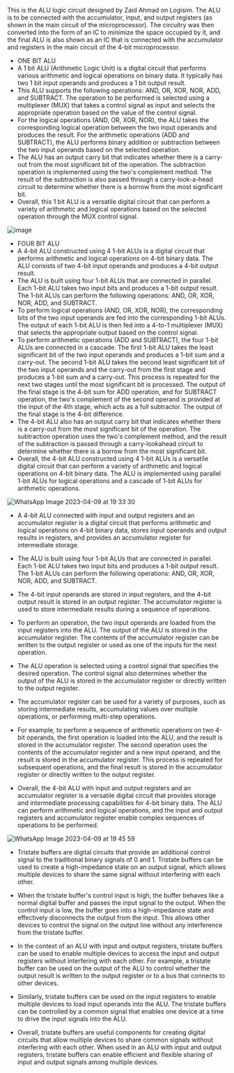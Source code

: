 This is the ALU logic circuit designed by Zaid Ahmad on Logisim. The ALU is to be connected with the accumulator, input, and output registers (as shown in the main circuit of the microprocessor). The circuitry was then converted into the form of an IC to minimize the space occupied by it, and the final ALU is also shown as an IC that is connected with the accumulator and registers in the main circuit of the 4-bit microprocessor.
 - ONE BIT ALU
 - A 1 bit ALU (Arithmetic Logic Unit) is a digital circuit that performs various arithmetic and logical operations on binary data. It typically has two 1 bit input operands and produces a 1 bit output result.
 - This ALU supports the following operations: AND, OR, XOR, NOR, ADD, and SUBTRACT. The operation to be performed is selected using a multiplexer (MUX) that takes a control signal as input and selects the appropriate operation based on the value of the control signal.
 - For the logical operations (AND, OR, XOR, NOR), the ALU takes the corresponding logical operation between the two input operands and produces the result. For the arithmetic operations (ADD and SUBTRACT), the ALU performs binary addition or subtraction between the two input operands based on the selected operation.
 - The ALU has an output carry bit that indicates whether there is a carry-out from the most significant bit of the operation. The subtraction operation is implemented using the two's complement method. The result of the subtraction is also passed through a carry-look-a-head circuit to determine whether there is a borrow from the most significant bit.
 - Overall, this 1 bit ALU is a versatile digital circuit that can perform a variety of arithmetic and logical operations based on the selected operation through the MUX control signal.

![image](https://user-images.githubusercontent.com/130267298/230788229-0b6d599f-4375-4f7b-b363-c960c02e948b.png)

 - FOUR BIT ALU
 - A 4-bit ALU constructed using 4 1-bit ALUs is a digital circuit that performs arithmetic and logical operations on 4-bit binary data. The ALU consists of two 4-bit input operands and produces a 4-bit output result.
 - The ALU is built using four 1-bit ALUs that are connected in parallel. Each 1-bit ALU takes two input bits and produces a 1-bit output result. The 1-bit ALUs can perform the following operations: AND, OR, XOR, NOR, ADD, and SUBTRACT.
 - To perform logical operations (AND, OR, XOR, NOR), the corresponding bits of the two input operands are fed into the corresponding 1-bit ALUs. The output of each 1-bit ALU is then fed into a 4-to-1 multiplexer (MUX) that selects the appropriate output based on the control signal.
 - To perform arithmetic operations (ADD and SUBTRACT), the four 1-bit ALUs are connected in a cascade. The first 1-bit ALU takes the least significant bit of the two input operands and produces a 1-bit sum and a carry-out. The second 1-bit ALU takes the second least significant bit of the two input operands and the carry-out from the first stage and produces a 1-bit sum and a carry-out. This process is repeated for the next two stages until the most significant bit is processed. The output of the final stage is the 4-bit sum for ADD operation, and for SUBTRACT operation, the two's complement of the second operand is provided at the input of the 4th stage, which acts as a full subtractor. The output of the final stage is the 4-bit difference.
 - The 4-bit ALU also has an output carry bit that indicates whether there is a carry-out from the most significant bit of the operation. The subtraction operation uses the two's complement method, and the result of the subtraction is passed through a carry-lookahead circuit to determine whether there is a borrow from the most significant bit.
 - Overall, the 4-bit ALU constructed using 4 1-bit ALUs is a versatile digital circuit that can perform a variety of arithmetic and logical operations on 4-bit binary data. The ALU is implemented using parallel 1-bit ALUs for logical operations and a cascade of 1-bit ALUs for arithmetic operations.
 
![WhatsApp Image 2023-04-09 at 19 33 30](https://user-images.githubusercontent.com/130267298/230778967-afe89983-6ab7-49be-a588-2d058149389d.jpg)

 - A 4-bit ALU connected with input and output registers and an accumulator register is a digital circuit that performs arithmetic and logical operations on 4-bit binary data, stores input operands and output results in registers, and provides an accumulator register for intermediate storage.

 - The ALU is built using four 1-bit ALUs that are connected in parallel. Each 1-bit ALU takes two input bits and produces a 1-bit output result. The 1-bit ALUs can perform the following operations: AND, OR, XOR, NOR, ADD, and SUBTRACT.

 - The 4-bit input operands are stored in input registers, and the 4-bit output result is stored in an output register. The accumulator register is used to store intermediate results during a sequence of operations.

 - To perform an operation, the two input operands are loaded from the input registers into the ALU. The output of the ALU is stored in the accumulator register. The contents of the accumulator register can be written to the output register or used as one of the inputs for the next operation.

 - The ALU operation is selected using a control signal that specifies the desired operation. The control signal also determines whether the output of the ALU is stored in the accumulator register or directly written to the output register.

 - The accumulator register can be used for a variety of purposes, such as storing intermediate results, accumulating values over multiple operations, or performing multi-step operations.

 - For example, to perform a sequence of arithmetic operations on two 4-bit operands, the first operation is loaded into the ALU, and the result is stored in the accumulator register. The second operation uses the contents of the accumulator register and a new input operand, and the result is stored in the accumulator register. This process is repeated for subsequent operations, and the final result is stored in the accumulator register or directly written to the output register.

 - Overall, the 4-bit ALU with input and output registers and an accumulator register is a versatile digital circuit that provides storage and intermediate processing capabilities for 4-bit binary data. The ALU can perform arithmetic and logical operations, and the input and output registers and accumulator register enable complex sequences of operations to be performed.

![WhatsApp Image 2023-04-09 at 19 45 59](https://user-images.githubusercontent.com/130267298/230788761-601a28d4-76fb-4b2c-9896-d5af9f7486d1.jpg)

 - Tristate buffers are digital circuits that provide an additional control signal to the traditional binary signals of 0 and 1. Tristate buffers can be used to create a high-impedance state on an output signal, which allows multiple devices to share the same signal without interfering with each other.

 - When the tristate buffer's control input is high, the buffer behaves like a normal digital buffer and passes the input signal to the output. When the control input is low, the buffer goes into a high-impedance state and effectively disconnects the output from the input. This allows other devices to control the signal on the output line without any interference from the tristate buffer.

 - In the context of an ALU with input and output registers, tristate buffers can be used to enable multiple devices to access the input and output registers without interfering with each other. For example, a tristate buffer can be used on the output of the ALU to control whether the output result is written to the output register or to a bus that connects to other devices.

 - Similarly, tristate buffers can be used on the input registers to enable multiple devices to load input operands into the ALU. The tristate buffers can be controlled by a common signal that enables one device at a time to drive the input signals into the ALU.

 - Overall, tristate buffers are useful components for creating digital circuits that allow multiple devices to share common signals without interfering with each other. When used in an ALU with input and output registers, tristate buffers can enable efficient and flexible sharing of input and output signals among multiple devices.





